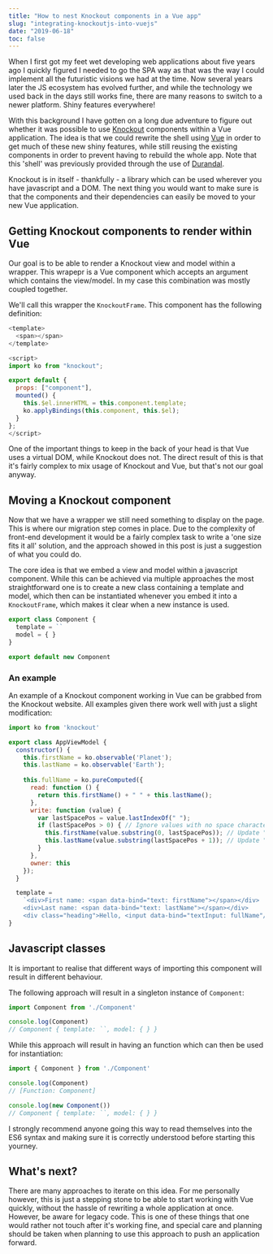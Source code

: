 ```yaml
---
title: "How to nest Knockout components in a Vue app"
slug: "integrating-knockoutjs-into-vuejs"
date: "2019-06-18"
toc: false
---
```


When I first got my feet wet developing web applications about five years ago I quickly figured I needed to go the SPA way as that was the way I could implement all the futuristic visions we had at the time. Now several years later the JS ecosystem has evolved further, and while the technology we used back in the days still works fine, there are many reasons to switch to a newer platform. Shiny features everywhere!

With this background I have gotten on a long due adventure to figure out whether it was possible to use [Knockout](https://knockoutjs.com/) components within a Vue application. The idea is that we could rewrite the shell using [Vue](https://vuejs.org/) in order to get much of these new shiny features, while still reusing the existing components in order to prevent having to rebuild the whole app. Note that this 'shell' was previously provided through the use of [Durandal](http://durandaljs.com/).

Knockout is in itself - thankfully - a library which can be used wherever you have javascript and a DOM. The next thing you would want to make sure is that the components and their dependencies can easily be moved to your new Vue application.

## Getting Knockout components to render within Vue

Our goal is to be able to render a Knockout view and model within a wrapper. This wrapepr is a Vue component which accepts an argument which contains the view/model. In my case this combination was mostly coupled together.

We'll call this wrapper the `KnockoutFrame`. This component has the following definition:

```js
<template>
  <span></span>
</template>

<script>
import ko from "knockout";

export default {
  props: ["component"],
  mounted() {
    this.$el.innerHTML = this.component.template;
    ko.applyBindings(this.component, this.$el);
  }
};
</script>
```

One of the important things to keep in the back of your head is that Vue uses a virtual DOM, while Knockout does not. The direct result of this is that it's fairly complex to mix usage of Knockout and Vue, but that's not our goal anyway.


## Moving a Knockout component

Now that we have a wrapper we still need something to display on the page. This is where our migration step comes in place. Due to the complexity of front-end development it would be a fairly complex task to write a 'one size fits it all' solution, and the approach showed in this post is just a suggestion of what you could do.

The core idea is that we embed a view and model within a javascript component. While this can be achieved via multiple approaches the most straightforward one is to create a new class containing a template and model, which then can be instantiated whenever you embed it into a `KnockoutFrame`, which makes it clear when a new instance is used.

```js
export class Component {
  template = ``
  model = { }
}

export default new Component
```

### An example

An example of a Knockout component working in Vue can be grabbed from the Knockout website. All examples given there work well with just a slight modification:

```js
import ko from 'knockout'

export class AppViewModel {
  constructor() {
    this.firstName = ko.observable('Planet');
    this.lastName = ko.observable('Earth');
  
    this.fullName = ko.pureComputed({
      read: function () {
        return this.firstName() + " " + this.lastName();
      },
      write: function (value) {
        var lastSpacePos = value.lastIndexOf(" ");
        if (lastSpacePos > 0) { // Ignore values with no space character
          this.firstName(value.substring(0, lastSpacePos)); // Update "firstName"
          this.lastName(value.substring(lastSpacePos + 1)); // Update "lastName"
        }
      },
      owner: this
    });
  }

  template =
    `<div>First name: <span data-bind="text: firstName"></span></div>
    <div>Last name: <span data-bind="text: lastName"></span></div>
    <div class="heading">Hello, <input data-bind="textInput: fullName"/></div>`
}
```

## Javascript classes

It is important to realise that different ways of importing this component will result in different behaviour.

The following approach will result in a singleton instance of `Component`:

```js
import Component from './Component'

console.log(Component)
// Component { template: ``, model: { } }
```

While this approach will result in having an function which can then be used for instantiation:

```js
import { Component } from './Component'

console.log(Component)
// [Function: Component]

console.log(new Component())
// Component { template: ``, model: { } }
```

I strongly recommend anyone going this way to read themselves into the ES6 syntax and making sure it is correctly understood before starting this yourney. 


## What's next?

There are many approaches to iterate on this idea. For me personally however, this is just a stepping stone to be able to start working with Vue quickly, without the hassle of rewriting a whole application at once. However, be aware for legacy code. This is one of these things that one would rather not touch after it's working fine, and special care and planning should be taken when planning to use this approach to push an application forward.

